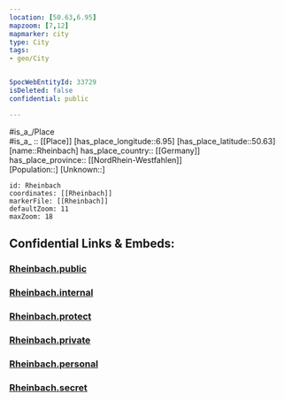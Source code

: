 ```yaml
---
location: [50.63,6.95] 
mapzoom: [7,12] 
mapmarker: city 
type: City
tags:
- geo/City


SpocWebEntityId: 33729
isDeleted: false
confidential: public

---
```

#is_a_/Place  
#is_a_ :: [[Place]] 
[has_place_longitude::6.95] 
[has_place_latitude::50.63] 
[name::Rheinbach] 
has_place_country:: [[Germany]]  
has_place_province:: [[NordRhein-Westfahlen]]  
[Population::] 
[Unknown::] 


```leaflet
id: Rheinbach
coordinates: [[Rheinbach]] 
markerFile: [[Rheinbach]] 
defaultZoom: 11 
maxZoom: 18
```


## Confidential Links & Embeds: 

### [Rheinbach.public](/_public/\Earth\Continent\Europe\Europe~Central\Germany\Germany~West\Nordrhein-Westfalen\counties~NW\Rhein-Sieg-Kreis\cities~Rhein-SiegRheinbach.public.md) 

### [Rheinbach.internal](/_internal/\Earth\Continent\Europe\Europe~Central\Germany\Germany~West\Nordrhein-Westfalen\counties~NW\Rhein-Sieg-Kreis\cities~Rhein-SiegRheinbach.internal.md) 

### [Rheinbach.protect](/_protect/\Earth\Continent\Europe\Europe~Central\Germany\Germany~West\Nordrhein-Westfalen\counties~NW\Rhein-Sieg-Kreis\cities~Rhein-SiegRheinbach.protect.md) 

### [Rheinbach.private](/_private/\Earth\Continent\Europe\Europe~Central\Germany\Germany~West\Nordrhein-Westfalen\counties~NW\Rhein-Sieg-Kreis\cities~Rhein-SiegRheinbach.private.md) 

### [Rheinbach.personal](/_personal/\Earth\Continent\Europe\Europe~Central\Germany\Germany~West\Nordrhein-Westfalen\counties~NW\Rhein-Sieg-Kreis\cities~Rhein-SiegRheinbach.personal.md) 

### [Rheinbach.secret](/_secret/\Earth\Continent\Europe\Europe~Central\Germany\Germany~West\Nordrhein-Westfalen\counties~NW\Rhein-Sieg-Kreis\cities~Rhein-SiegRheinbach.secret.md)

